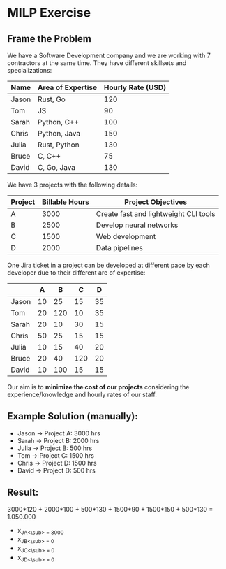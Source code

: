 # MILP Exercise

## Frame the Problem

We have a Software Development company and we are working with 7 contractors at the same time. They have different skillsets and specializations:

|Name |Area of Expertise|Hourly Rate (USD)|
|-----|-----------------|-----------------|
|Jason|Rust, Go         |120              |
|Tom  |JS               |90               |
|Sarah|Python, C++      |100              |
|Chris|Python, Java     |150              |
|Julia|Rust, Python     |130              |
|Bruce|C, C++           |75               |
|David|C, Go, Java      |130              |

We have 3 projects with the following details:

|Project|Billable Hours|Project Objectives                       |
|-------|--------------|-----------------------------------------|
|A      |3000          |Create fast and lightweight CLI tools    |
|B      |2500          |Develop neural networks                  |
|C      |1500          |Web development                          |
|D      |2000          |Data pipelines                           |

One Jira ticket in a project can be developed at different pace by each developer due to their different are of expertise:

|         |A    |B    |C    |D    |
|---------|-----|-----|-----|-----|
|Jason    |10   |25   |15   |35   |
|Tom      |20   |120  |10   |35   |
|Sarah    |20   |10   |30   |15   |
|Chris    |50   |25   |15   |15   |
|Julia    |10   |15   |40   |20   |
|Bruce    |20   |40   |120  |20   |
|David    |10   |100  |15   |15   |

Our aim is to <b>minimize the cost of our projects</b> considering the experience/knowledge and hourly rates of our staff.

Example Solution (manually):
---
- Jason -> Project A: 3000 hrs
- Sarah -> Project B: 2000 hrs
- Julia -> Project B: 500 hrs
- Tom -> Project C: 1500 hrs
- Chris -> Project D: 1500 hrs
- David -> Project D: 500 hrs

Result:
---
3000\*120 + 2000\*100 + 500\*130 + 1500\*90 + 1500\*150 + 500\*130 = 1.050.000

- x<sub>JA<\sub> = 3000
- x<sub>JB<\sub> = 0
- x<sub>JC<\sub> = 0
- x<sub>JD<\sub> = 0
